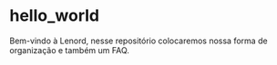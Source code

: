 # hello_world
Bem-vindo à Lenord, nesse repositório colocaremos nossa forma de organização e também um FAQ.
